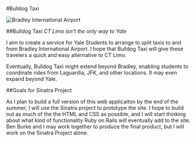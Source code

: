 #Bulldog Taxi

![Bradley International Airport](http://www.stvinc.com/portfolio_images/BDL%20Exterior%2003.jpg)

##Bulldog Taxi
*CT Limo isn't the only way to Yale*

I aim to create a service for Yale Students to arrange to split taxis to and from Bradley International Airport. I hope that Bulldog Taxi will give these travelers a quick and easy alternative to CT Limo.

Eventually, Bulldog Taxi might extend beyond Bradley, enabling students to coordinate rides from Laguardia, JFK, and other locations. It may even expand beyond Yale.


##Goals for Sinatra Project

As I plan to build a full version of this web applicaiton by the end of the summer, I will use the Sinatra project to prototype the site. I hope to build out as much of the the HTML and CSS as possible, and I will start thinking about what kind of functionality Ruby on Rails will eventually add to the site. Ben Burke and I may work together to produce the final product, but I will work on the Sinatra Project alone.